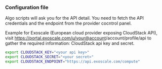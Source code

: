 ### Configuration file

Algo scripts will ask you for the API detail. You need to fetch the API credentials and the endpoint from the provider cocntrol panel.

Example for Exoscale (European cloud provider exposing CloudStack API), visit https://portal.exoscale.com/u/<your@account>/account/profile/api to gather the required information: CloudStack api key and secret.

```bash
export CLOUDSTACK_KEY="<your api key>"
export CLOUDSTACK_SECRET="<your secret>"
export CLOUDSTACK_ENDPOINT="https://api.exoscale.com/compute"
```
